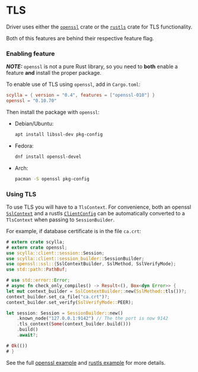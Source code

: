 # TLS

Driver uses either the
[`openssl`](https://github.com/sfackler/rust-openssl) crate or the
[`rustls`](https://github.com/rustls/rustls) crate for TLS functionality.

Both of this features are behind their respective feature flag.


### Enabling feature

**_NOTE:_** `openssl` is not a pure Rust library, so you need to **both** enable a feature **and** install the proper package.

To enable use of TLS using `openssl`, add in `Cargo.toml`:

```toml
scylla = { version = "0.4", features = ["openssl-010"] }
openssl = "0.10.70"
```

Then install the package with `openssl`:
* Debian/Ubuntu:
    ```bash
    apt install libssl-dev pkg-config
    ```
* Fedora:
    ```bash
    dnf install openssl-devel
    ```
<!--
 scylla-rust-driver doesn't build on Alpine, some strange cc linker errors in proc-macro-hack 0_o
 TODO: try building and add the section

 * Alpine:
    ```bash
    apk add openssl-dev
    ```
-->
* Arch:
    ```bash
    pacman -S openssl pkg-config
    ```

### Using TLS
To use TLS you will have to a `TlsContext`. For convenience, both an
openssl
[`SslContext`](https://docs.rs/openssl/0.10.33/openssl/ssl/struct.SslContext.html)
and a rustls
[`ClientConfig`](https://docs.rs/rustls/latest/rustls/client/struct.ClientConfig.html)
can be automatically converted to a `TlsContext` when passing to
`SessionBuilder`.

For example, if database certificate is in the file `ca.crt`:
```rust
# extern crate scylla;
# extern crate openssl;
use scylla::client::session::Session;
use scylla::client::session_builder::SessionBuilder;
use openssl::ssl::{SslContextBuilder, SslMethod, SslVerifyMode};
use std::path::PathBuf;

# use std::error::Error;
# async fn check_only_compiles() -> Result<(), Box<dyn Error>> {
let mut context_builder = SslContextBuilder::new(SslMethod::tls())?;
context_builder.set_ca_file("ca.crt")?;
context_builder.set_verify(SslVerifyMode::PEER);

let session: Session = SessionBuilder::new()
    .known_node("127.0.0.1:9142") // The the port is now 9142
    .tls_context(Some(context_builder.build()))
    .build()
    .await?;

# Ok(())
# }
```

See the full [openssl example](https://github.com/scylladb/scylla-rust-driver/blob/main/examples/tls.rs) and [rustls example](https://github.com/scylladb/scylla-rust-driver/blob/main/examples/tls-rustls.rs) for more details.
